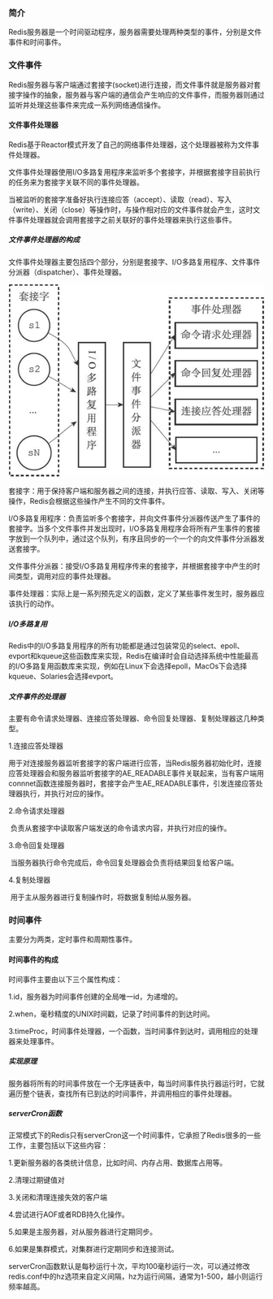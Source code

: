 ### 简介

Redis服务器是一个时间驱动程序，服务器需要处理两种类型的事件，分别是文件事件和时间事件。

### 文件事件

Redis服务器与客户端通过套接字(socket)进行连接，而文件事件就是服务器对套接字操作的抽象，服务器与客户端的通信会产生响应的文件事件，而服务器则通过监听并处理这些事件来完成一系列网络通信操作。

#### 文件事件处理器

Redis基于Reactor模式开发了自己的网络事件处理器，这个处理器被称为文件事件处理器。

文件事件处理器使用I/O多路复用程序来监听多个套接字，并根据套接字目前执行的任务来为套接字关联不同的事件处理器。

当被监听的套接字准备好执行连接应答（accept）、读取（read）、写入（write）、关闭（close）等操作时，与操作相对应的文件事件就会产生，这时文件事件处理器就会调用套接字之前关联好的事件处理器来执行这些事件。

##### 文件事件处理器的构成

文件事件处理器主要包括四个部分，分别是套接字、I/O多路复用程序、文件事件分派器（dispatcher）、事件处理器。

![事件处理器构成](./事件处理器.jpg)

套接字：用于保持客户端和服务器之间的连接，并执行应答、读取、写入、关闭等操作，Redis会根据这些操作产生不同的文件事件。

I/O多路复用程序：负责监听多个套接字，并向文件事件分派器传送产生了事件的套接字。当多个文件事件并发出现时，I/O多路复用程序会将所有产生事件的套接字放到一个队列中，通过这个队列，有序且同步的一个一个的向文件事件分派器发送套接字。

文件事件分派器：接受I/O多路复用程序传来的套接字，并根据套接字中产生的时间类型，调用对应的事件处理器。

事件处理器：实际上是一系列预先定义的函数，定义了某些事件发生时，服务器应该执行的动作。

##### I/O多路复用

Redis中的I/O多路复用程序的所有功能都是通过包装常见的select、epoll、evport和kqueue这些函数库来实现，Redis在编译时会自动选择系统中性能最高的I/O多路复用函数库来实现，例如在Linux下会选择epoll，MacOs下会选择kqueue、Solaries会选择evport。

##### 文件事件的处理器

主要有命令请求处理器、连接应答处理器、命令回复处理器、复制处理器这几种类型。

1.连接应答处理器

​	用于对连接服务器监听套接字的客户端进行应答，当Redis服务器初始化时，连接应答处理器会和服务器监听套接字的AE_READABLE事件关联起来，当有客户端用connnet函数连接服务器时，套接字会产生AE_READABLE事件，引发连接应答处理器执行，并执行对应的操作。

2.命令请求处理器

​	负责从套接字中读取客户端发送的命令请求内容，并执行对应的操作。

3.命令回复处理器

​	当服务器执行命令完成后，命令回复处理器会负责将结果回复给客户端。

4.复制处理器

​	用于主从服务器进行复制操作时，将数据复制给从服务器。



### 时间事件

主要分为两类，定时事件和周期性事件。

#### 时间事件的构成

时间事件主要由以下三个属性构成：

1.id，服务器为时间事件创建的全局唯一id，为递增的。

2.when，毫秒精度的UNIX时间戳，记录了时间事件的到达时间。

3.timeProc，时间事件处理器，一个函数，当时间事件到达时，调用相应的处理器来处理事件。

##### 实现原理

服务器将所有的时间事件放在一个无序链表中，每当时间事件执行器运行时，它就遍历整个链表，查找所有已到达的时间事件，并调用相应的事件处理器。

##### serverCron函数

正常模式下的Redis只有serverCron这一个时间事件，它承担了Redis很多的一些工作，主要包括以下这些内容：

1.更新服务器的各类统计信息，比如时间、内存占用、数据库占用等。

2.清理过期键值对

3.关闭和清理连接失效的客户端

4.尝试进行AOF或者RDB持久化操作。

5.如果是主服务器，对从服务器进行定期同步。

6.如果是集群模式，对集群进行定期同步和连接测试。

serverCron函数默认是每秒运行十次，平均100毫秒运行一次，可以通过修改redis.conf中的hz选项来自定义间隔，hz为运行间隔，通常为1-500，越小则运行频率越高。

